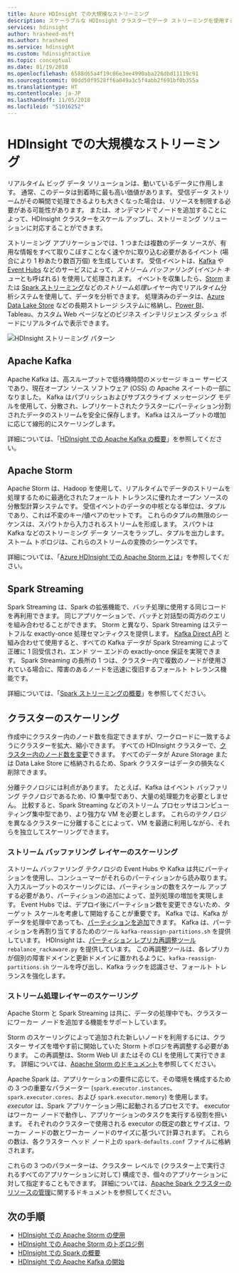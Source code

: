 ```yaml
---
title: Azure HDInsight での大規模なストリーミング
description: スケーラブルな HDInsight クラスターでデータ ストリーミングを使用する方法。
services: hdinsight
author: hrasheed-msft
ms.author: hrasheed
ms.service: hdinsight
ms.custom: hdinsightactive
ms.topic: conceptual
ms.date: 01/19/2018
ms.openlocfilehash: 6588d65a4f19c06e3ee4990aba226dbd11119c91
ms.sourcegitcommit: 00dd50f9528ff6a049a3c5f4abb2f691bf0b355a
ms.translationtype: HT
ms.contentlocale: ja-JP
ms.lasthandoff: 11/05/2018
ms.locfileid: "51016252"
---
```

# <a name="streaming-at-scale-in-hdinsight"></a>HDInsight での大規模なストリーミング

リアルタイム ビッグ データ ソリューションは、動いているデータに作用します。 通常、このデータは到着時に最も高い価値があります。 受信データ ストリームがその瞬間で処理できるよりも大きくなった場合は、リソースを制限する必要がある可能性があります。 または、オンデマンドでノードを追加することによって、HDInsight クラスターをスケール アップし、ストリーミング ソリューションに対応することができます。

ストリーミング アプリケーションでは、1 つまたは複数のデータ ソースが、有用な情報をすべて取りこぼすことなく速やかに取り込む必要があるイベント (場合により 1 秒あたり数百万個) を生成しています。 受信イベントは、[Kafka](kafka/apache-kafka-introduction.md) や [Event Hubs](https://azure.microsoft.com/services/event-hubs/) などのサービスによって、*ストリーム バッファリング* (*イベント キュー*とも呼ばれる) を使用して処理されます。 イベントを収集したら、[Storm](storm/apache-storm-overview.md) または [Spark ストリーミング](spark/apache-spark-streaming-overview.md)などの*ストリーム処理*レイヤー内でリアルタイム分析システムを使用して、データを分析できます。 処理済みのデータは、[Azure Data Lake Store](https://azure.microsoft.com/services/data-lake-store/) などの長期ストレージ システムに格納し、[Power BI](https://powerbi.microsoft.com)、Tableau、カスタム Web ページなどのビジネス インテリジェンス ダッシュ ボードにリアルタイムで表示できます。

![HDInsight ストリーミング パターン](./media/hdinsight-streaming-at-scale-overview/HDInsight-streaming-patterns.png)

## <a name="apache-kafka"></a>Apache Kafka

Apache Kafka は、高スループットで低待機時間のメッセージ キュー サービスであり、現在オープン ソース ソフトウェア (OSS) の Apache スイートの一部になりました。 Kafka はパブリッシュおよびサブスクライブ メッセージング モデルを使用して、分散され、レプリケートされたクラスターにパーティション分割されたデータのストリームを安全に保存します。 Kafka はスループットの増加に応じて線形的にスケーリングします。

詳細については、「[HDInsight での Apache Kafka の概要](kafka/apache-kafka-introduction.md)」を参照してください。

## <a name="apache-storm"></a>Apache Storm

Apache Storm は、Hadoop を使用して、リアルタイムでデータのストリームを処理するために最適化されたフォールト トレランスに優れたオープン ソースの分散型計算システムです。 受信イベントのデータの中核となる単位は、タプルであり、これは不変のキー/値ペアのセットです。 これらのタプルの無限のシーケンスは、スパウトから入力されるストリームを形成します。 スパウトは Kafka などのストリーミング データ ソースをラップし、タプルを出力します。 ストーム トポロジは、これらのストリームの変換のシーケンスです。

詳細については、「[Azure HDInsight での Apache Storm とは](storm/apache-storm-overview.md)」を参照してください。

## <a name="spark-streaming"></a>Spark Streaming

Spark Streaming は、Spark の拡張機能で、バッチ処理に使用する同じコードを再利用できます。 同じアプリケーションで、バッチと対話型の両方のクエリを組み合わせることができます。 Storm と異なり、Spark Streaming はステートフルな exactly-once 処理セマンティクスを提供します。 [Kafka Direct API](http://spark.apache.org/docs/latest/streaming-kafka-integration.html) と組み合わせて使用すると、すべての Kafka データが Spark Streaming によって正確に 1 回受信され、エンド ツー エンドの exactly-once 保証を実現できます。 Spark Streaming の長所の 1 つは、クラスター内で複数のノードが使用されている場合に、障害のあるノードを迅速に復旧するフォールト トレランス機能です。

詳細については、「[Spark ストリーミングの概要](hdinsight-spark-streaming-overview.md)」を参照してください。

## <a name="scaling-a-cluster"></a>クラスターのスケーリング

作成中にクラスター内のノード数を指定できますが、ワークロードに一致するようにクラスターを拡大、縮小できます。 すべての HDInsight クラスターで、[クラスター内のノード数を変更](hdinsight-administer-use-management-portal.md#scale-clusters)できます。 すべてのデータが Azure Storage または Data Lake Store に格納されるため、Spark クラスターはデータの損失なく削除できます。

分離テクノロジには利点があります。 たとえば、Kafka はイベント バッファリング テクノロジであるため、IO 集中型であり、大量の処理能力を必要としません。 比較すると、Spark Streaming などのストリーム プロセッサはコンピューティング集中型であり、より強力な VM を必要とします。 これらのテクノロジを異なるクラスターに分離することによって、VM を最適に利用しながら、それらを独立してスケーリングできます。

### <a name="scale-the-stream-buffering-layer"></a>ストリーム バッファリング レイヤーのスケーリング

ストリーム バッファリング テクノロジの Event Hubs や Kafka は共にパーティションを使用し、コンシューマーがそれらのパーティションから読み取ります。 入力スループットのスケーリングには、パーティションの数をスケール アップする必要があり、パーティションの追加によって、並列処理の増加を実現します。 Event Hubs では、デプロイ後にパーティション数を変更できないため、ターゲット スケールを考慮して開始することが重要です。 Kafka では、Kafka がデータを処理中であっても、[パーティションを追加](https://kafka.apache.org/documentation.html#basic_ops_cluster_expansion)できます。 Kafka は、パーティションを再割り当てするためのツール `kafka-reassign-partitions.sh` を提供しています。 HDInsight は、[パーティション レプリカ再調整ツール](https://github.com/hdinsight/hdinsight-kafka-tools) `rebalance_rackaware.py` を提供しています。 この再調整ツールは、各レプリカが個別の障害ドメインと更新ドメインに置かれるように、`kafka-reassign-partitions.sh` ツールを呼び出し、Kafka ラックを認識させ、フォールト トレランスを強化します。

### <a name="scale-the-stream-processing-layer"></a>ストリーム処理レイヤーのスケーリング

Apache Storm と Spark Streaming は共に、データの処理中でも、クラスターにワーカー ノードを追加する機能をサポートしています。

Storm のスケーリングによって追加された新しいノードを利用するには、クラスター サイズを増やす前に開始していた Storm トポロジを再調整する必要があります。 この再調整は、Storm Web UI またはその CLI を使用して実行できます。 詳細については、[Apache Storm のドキュメント](http://storm.apache.org/documentation/Understanding-the-parallelism-of-a-Storm-topology.html)を参照してください。

Apache Spark は、アプリケーションの要件に応じて、その環境を構成するための 3 つの重要なパラメーター (`spark.executor.instances`、`spark.executor.cores`、および `spark.executor.memory`) を使用します。 *executor* は、Spark アプリケーション用に起動されるプロセスです。 executor はワーカー ノードで動作し、アプリケーションのタスクを実行する役割を担います。 それぞれのクラスターで使用される executor の既定の数とサイズは、ワーカー ノードの数とワーカー ノードのサイズに基づいて計算されます。 これらの数は、各クラスター ヘッド ノード上の `spark-defaults.conf` ファイルに格納されます。

これらの 3 つのパラメーターは、クラスター レベルで (クラスター上で実行されるすべてのアプリケーションに対して) 構成でき、個々のアプリケーションに対して指定することもできます。 詳細については、[Apache Spark クラスターのリソースの管理](spark/apache-spark-resource-manager.md)に関するドキュメントを参照してください。

## <a name="next-steps"></a>次の手順

* [HDInsight での Apache Storm の使用](storm/apache-storm-tutorial-get-started-linux.md)
* [HDInsight での Apache Storm のトポロジ例](storm/apache-storm-example-topology.md)
* [HDInsight での Spark の概要](spark/apache-spark-overview.md)
* [HDInsight での Apache Kafka の開始](kafka/apache-kafka-get-started.md)
